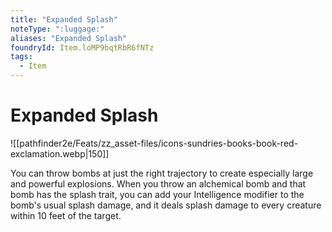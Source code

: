 ```yaml
---
title: "Expanded Splash"
noteType: ":luggage:"
aliases: "Expanded Splash"
foundryId: Item.loMP9bqtRbR6fNTz
tags:
  - Item
---
```


# Expanded Splash
![[pathfinder2e/Feats/zz_asset-files/icons-sundries-books-book-red-exclamation.webp|150]]

You can throw bombs at just the right trajectory to create especially large and powerful explosions. When you throw an alchemical bomb and that bomb has the splash trait, you can add your Intelligence modifier to the bomb's usual splash damage, and it deals splash damage to every creature within 10 feet of the target.

